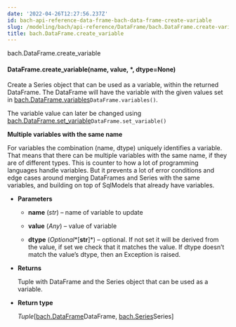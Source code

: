 ```yaml
---
date: '2022-04-26T12:27:56.237Z'
id: bach-api-reference-data-frame-bach-data-frame-create-variable
slug: /modeling/bach/api-reference/DataFrame/bach.DataFrame.create-variable/
title: bach.DataFrame.create_variable
---
```


bach.DataFrame.create_variable


#### DataFrame.create_variable(name, value, \*, dtype=None)
Create a Series object that can be used as a variable, within the returned DataFrame. The
DataFrame will have the variable with the given values set in [bach.DataFrame.variables](#bach.DataFrame.variables)`DataFrame.variables()`.

The variable value can later be changed using [bach.DataFrame.set_variable](#bach.DataFrame.set_variable)`DataFrame.set_variable()`

**Multiple variables with the same name**

For variables the combination (name, dtype) uniquely identifies a variable. That means that there
can be multiple variables with the same name, if they are of different types. This is counter to
how a lot of programming languages handle variables. But it prevents a lot of error conditions and
edge cases around merging DataFrames and Series with the same variables, and building on top of
SqlModels that already have variables.


* **Parameters**

    
    * **name** (*str*) – name of variable to update


    * **value** (*Any*) – value of variable


    * **dtype** (*Optional**[**str**]*) – optional. If not set it will be derived from the value, if set we check that it
    matches the value. If dtype doesn’t match the value’s dtype, then an Exception is raised.



* **Returns**

    Tuple with DataFrame and the Series object that can be used as a variable.



* **Return type**

    *Tuple*[[bach.DataFrame](#bach.DataFrame)DataFrame, [bach.Series](#bach.Series)Series]


<!-- !! processed by numpydoc !! -->
